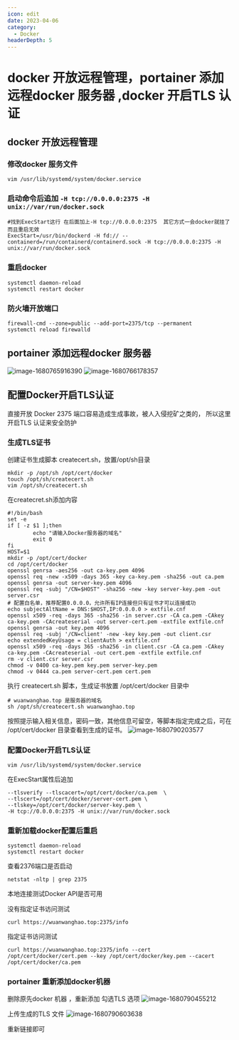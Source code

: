 ```yaml
---
icon: edit
date: 2023-04-06
category:
  - Docker
headerDepth: 5
---
```



# docker 开放远程管理，portainer 添加远程docker 服务器 ,docker 开启TLS 认证
## docker 开放远程管理
### 修改docker 服务文件
```shell
vim /usr/lib/systemd/system/docker.service
```
### 启动命令后追加 ```-H tcp://0.0.0.0:2375 -H unix://var/run/docker.sock```
```
#找到ExecStart这行 在后面加上-H tcp://0.0.0.0:2375  其它方式一会docker就挂了 而且重启无效 
ExecStart=/usr/bin/dockerd -H fd:// --containerd=/run/containerd/containerd.sock -H tcp://0.0.0.0:2375 -H unix://var/run/docker.sock
```
### 重启docker
```shell
systemctl daemon-reload
systemctl restart docker
```
### 防火墙开放端口 
```
firewall-cmd --zone=public --add-port=2375/tcp --permanent
systemctl reload firewalld
```

## portainer 添加远程docker 服务器
![image-1680765916390](https://local.wuanwanghao.top:9000/test/test/image-1680765916390.png)
![image-1680766178357](https://local.wuanwanghao.top:9000/test/test/image-1680766178357.png)


## 配置Docker开启TLS认证
直接开放 Docker 2375 端口容易造成生成事故，被人入侵挖矿之类的， 所以这里开启TLS 认证来安全防护

### 生成TLS证书
创建证书生成脚本 createcert.sh，放置/opt/sh目录
```
mkdir -p /opt/sh /opt/cert/docker
touch /opt/sh/createcert.sh
vim /opt/sh/createcert.sh
```
在createcret.sh添加内容
```
#!/bin/bash
set -e
if [ -z $1 ];then
        echo "请输入Docker服务器的域名"
        exit 0
fi
HOST=$1
mkdir -p /opt/cert/docker
cd /opt/cert/docker
openssl genrsa -aes256 -out ca-key.pem 4096
openssl req -new -x509 -days 365 -key ca-key.pem -sha256 -out ca.pem
openssl genrsa -out server-key.pem 4096
openssl req -subj "/CN=$HOST" -sha256 -new -key server-key.pem -out server.csr
# 配置白名单，推荐配置0.0.0.0，允许所有IP连接但只有证书才可以连接成功
echo subjectAltName = DNS:$HOST,IP:0.0.0.0 > extfile.cnf
openssl x509 -req -days 365 -sha256 -in server.csr -CA ca.pem -CAkey ca-key.pem -CAcreateserial -out server-cert.pem -extfile extfile.cnf
openssl genrsa -out key.pem 4096
openssl req -subj '/CN=client' -new -key key.pem -out client.csr
echo extendedKeyUsage = clientAuth > extfile.cnf
openssl x509 -req -days 365 -sha256 -in client.csr -CA ca.pem -CAkey ca-key.pem -CAcreateserial -out cert.pem -extfile extfile.cnf
rm -v client.csr server.csr
chmod -v 0400 ca-key.pem key.pem server-key.pem
chmod -v 0444 ca.pem server-cert.pem cert.pem
```
执行 createcert.sh 脚本，生成证书放置 /opt/cert/docker 目录中
```
# wuanwanghao.top 是服务器的域名
sh /opt/sh/createcert.sh wuanwanghao.top
```
按照提示输入相关信息，密码一致，其他信息可留空，等脚本指定完成之后，可在 /opt/cert/docker 目录查看到生成的证书。
![image-1680790203577](https://local.wuanwanghao.top:9000/test/test/image-1680790203577.png)

### 配置Docker开启TLS认证
```
vim /usr/lib/systemd/system/docker.service
```
在ExecStart属性后追加
```
--tlsverify --tlscacert=/opt/cert/docker/ca.pem  \
--tlscert=/opt/cert/docker/server-cert.pem \
--tlskey=/opt/cert/docker/server-key.pem \
-H tcp://0.0.0.0:2375 -H unix://var/run/docker.sock 
```
### 重新加载docker配置后重启
```
systemctl daemon-reload
systemctl restart docker
```
查看2376端口是否启动
```
netstat -nltp | grep 2375
```

本地连接测试Docker API是否可用

没有指定证书访问测试
```
curl https://wuanwanghao.top:2375/info
```
指定证书访问测试
```
curl https://wuanwanghao.top:2375/info --cert /opt/cert/docker/cert.pem --key /opt/cert/docker/key.pem --cacert /opt/cert/docker/ca.pem
```
### portainer 重新添加docker机器

删除原先docker 机器 ，重新添加 勾选TLS 选项
![image-1680790455212](https://local.wuanwanghao.top:9000/test/test/image-1680790455212.png)

上传生成的TLS 文件
![image-1680790603638](https://local.wuanwanghao.top:9000/test/test/image-1680790603638.png)

重新链接即可